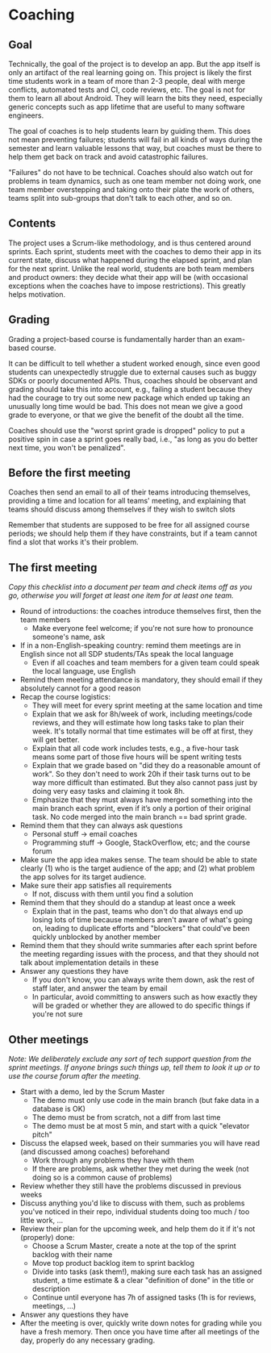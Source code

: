 # Coaching

## Goal

Technically, the goal of the project is to develop an app.
But the app itself is only an artifact of the real learning going on.
This project is likely the first time students work in a team of more than 2-3 people, deal with merge conflicts, automated tests and CI, code reviews, etc.
The goal is not for them to learn all about Android.
They will learn the bits they need, especially generic concepts such as app lifetime that are useful to many software engineers.

The goal of coaches is to help students learn by guiding them. This does not mean preventing failures;
students will fail in all kinds of ways during the semester and learn valuable lessons that way,
but coaches must be there to help them get back on track and avoid catastrophic failures.

"Failures" do not have to be technical.
Coaches should also watch out for problems in team dynamics, such as one team member not doing work,
one team member overstepping and taking onto their plate the work of others,
teams split into sub-groups that don't talk to each other, and so on.


## Contents

The project uses a Scrum-like methodology, and is thus centered around sprints.
Each sprint, students meet with the coaches to demo their app in its current state, discuss what happened during the elapsed sprint, and plan for the next sprint.
Unlike the real world, students are both team members and product owners:
they decide what their app will be (with occasional exceptions when the coaches have to impose restrictions).
This greatly helps motivation.


## Grading

Grading a project-based course is fundamentally harder than an exam-based course.

It can be difficult to tell whether a student worked enough,
since even good students can unexpectedly struggle due to external causes such as buggy SDKs or poorly documented APIs.
Thus, coaches should be observant and grading should take this into account, e.g.,
failing a student because they had the courage to try out some new package which ended up taking an unusually long time would be bad.
This does not mean we give a good grade to everyone, or that we give the benefit of the doubt all the time.

Coaches should use the "worst sprint grade is dropped" policy to put a positive spin in case a sprint goes really bad, i.e., "as long as you do better next time, you won't be penalized".


## Before the first meeting

Coaches then send an email to all of their teams introducing themselves, providing a time and location for all teams' meeting, and explaining that teams should discuss among themselves if they wish to switch slots

Remember that students are supposed to be free for all assigned course periods;
we should help them if they have constraints, but if a team cannot find a slot that works it's their problem.


## The first meeting

_Copy this checklist into a document per team and check items off as you go, otherwise you will forget at least one item for at least one team._

- Round of introductions: the coaches introduce themselves first, then the team members
  - Make everyone feel welcome; if you're not sure how to pronounce someone's name, ask
- If in a non-English-speaking country: remind them meetings are in English since not all SDP students/TAs speak the local language
  - Even if all coaches and team members for a given team could speak the local language, use English
- Remind them meeting attendance is mandatory, they should email if they absolutely cannot for a good reason
- Recap the course logistics:
  - They will meet for every sprint meeting at the same location and time
  - Explain that we ask for 8h/week of work, including meetings/code reviews, and they will estimate how long tasks take to plan their week.
    It's totally normal that time estimates will be off at first, they will get better.
  - Explain that all code work includes tests, e.g., a five-hour task means some part of those five hours will be spent writing tests
  - Explain that we grade based on "did they do a reasonable amount of work".
    So they don't need to work 20h if their task turns out to be way more difficult than estimated.
    But they also cannot pass just by doing very easy tasks and claiming it took 8h.
  - Emphasize that they must always have merged something into the main branch each sprint, even if it’s only a portion of their original task.
    No code merged into the main branch == bad sprint grade.
- Remind them that they can always ask questions
  - Personal stuff -> email coaches
  - Programming stuff -> Google, StackOverflow, etc; and the course forum
- Make sure the app idea makes sense.
  The team should be able to state clearly (1) who is the target audience of the app; and (2) what problem the app solves for its target audience.
- Make sure their app satisfies all requirements
  - If not, discuss with them until you find a solution
- Remind them that they should do a standup at least once a week
  - Explain that in the past, teams who don't do that always end up losing lots of time because members aren't aware of what's going on,
    leading to duplicate efforts and "blockers" that could've been quickly unblocked by another member
- Remind them that they should write summaries after each sprint before the meeting regarding issues with the process,
  and that they should not talk about implementation details in these
- Answer any questions they have
  - If you don't know, you can always write them down, ask the rest of staff later, and answer the team by email
  - In particular, avoid committing to answers such as how exactly they will be graded or whether they are allowed to do specific things if you're not sure


## Other meetings

_Note: We deliberately exclude any sort of tech support question from the sprint meetings. If anyone brings such things up, tell them to look it up or to use the course forum after the meeting._

- Start with a demo, led by the Scrum Master
  - The demo must only use code in the main branch (but fake data in a database is OK)
  - The demo must be from scratch, not a diff from last time
  - The demo must be at most 5 min, and start with a quick "elevator pitch"
- Discuss the elapsed week, based on their summaries you will have read (and discussed among coaches) beforehand
  - Work through any problems they have with them
  - If there are problems, ask whether they met during the week (not doing so is a common cause of problems)
- Review whether they still have the problems discussed in previous weeks
- Discuss anything you'd like to discuss with them, such as problems you've noticed in their repo, individual students doing too much / too little work, …
- Review their plan for the upcoming week, and help them do it if it's not (properly) done:
  - Choose a Scrum Master, create a note at the top of the sprint backlog with their name
  - Move top product backlog item to sprint backlog
  - Divide into tasks (ask them!), making sure each task has an assigned student, a time estimate & a clear "definition of done" in the title or description
  - Continue until everyone has 7h of assigned tasks (1h is for reviews, meetings, ...)
- Answer any questions they have
- After the meeting is over, quickly write down notes for grading while you have a fresh memory.
  Then once you have time after all meetings of the day, properly do any necessary grading.
